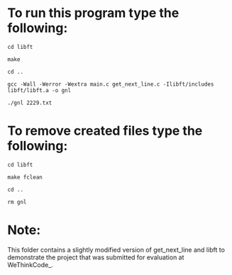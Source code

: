# To run this program type the following:
`cd libft`

`make`

`cd ..`

`gcc -Wall -Werror -Wextra main.c get_next_line.c -Ilibft/includes libft/libft.a -o gnl`

`./gnl 2229.txt`

# To remove created files type the following:
`cd libft`

`make fclean`

`cd ..`

`rm gnl`

# Note:
This folder contains a slightly modified version of get_next_line and libft
to demonstrate the project that was submitted for evaluation at WeThinkCode_.

